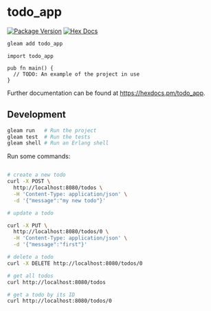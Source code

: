 # todo_app

[![Package Version](https://img.shields.io/hexpm/v/todo_app)](https://hex.pm/packages/todo_app)
[![Hex Docs](https://img.shields.io/badge/hex-docs-ffaff3)](https://hexdocs.pm/todo_app/)

```sh
gleam add todo_app
```
```gleam
import todo_app

pub fn main() {
  // TODO: An example of the project in use
}
```

Further documentation can be found at <https://hexdocs.pm/todo_app>.

## Development

```sh
gleam run   # Run the project
gleam test  # Run the tests
gleam shell # Run an Erlang shell
```

Run some commands:

```bash

# create a new todo
curl -X POST \
  http://localhost:8080/todos \
  -H 'Content-Type: application/json' \
  -d '{"message":"my new todo"}' 

# update a todo

curl -X PUT \ 
  http://localhost:8080/todos/0 \
  -H 'Content-Type: application/json' \
  -d '{"message":"first"}'

# delete a todo
curl -X DELETE http://localhost:8080/todos/0

# get all todos
curl http://localhost:8080/todos

# get a todo by its ID
curl http://localhost:8080/todos/0

```


